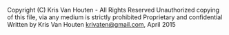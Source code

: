 Copyright (C) Kris Van Houten - All Rights Reserved
Unauthorized copying of this file, via any medium is strictly prohibited
Proprietary and confidential
Written by Kris Van Houten <krivaten@gmail.com>, April 2015
